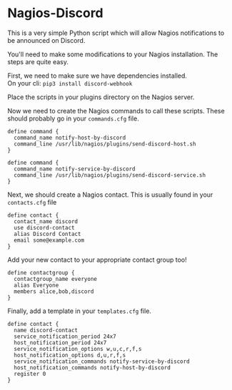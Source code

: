 # Nagios-Discord
This is a very simple Python script which will allow Nagios notifications to be announced on Discord.

You'll need to make some modifications to your Nagios installation. The steps are quite easy.

First, we need to make sure we have dependencies installed.  
On your cli: `pip3 install discord-webhook`

Place the scripts in your plugins directory on the Nagios server.

Now we need to create the Nagios commands to call these scripts. These should probably go in your `commands.cfg` file.
```
define command {
  command_name notify-host-by-discord
  command_line /usr/lib/nagios/plugins/send-discord-host.sh
}

define command {
  command_name notify-service-by-discord
  command_line /usr/lib/nagios/plugins/send-discord-service.sh
}
```

Next, we should create a Nagios contact. This is usually found in your `contacts.cfg` file
```
define contact {
  contact_name discord
  use discord-contact
  alias Discord Contact
  email some@example.com
}
```

Add your new contact to your appropriate contact group too!

```
define contactgroup {
  contactgroup_name everyone
  alias Everyone
  members alice,bob,discord
}
```

Finally, add a template in your `templates.cfg` file.
```
define contact {
  name discord-contact
  service_notification_period 24x7
  host_notification_period 24x7
  service_notification_options w,u,c,r,f,s
  host_notification_options d,u,r,f,s
  service_notification_commands notify-service-by-discord
  host_notification_commands notify-host-by-discord
  register 0
}
```